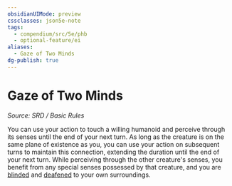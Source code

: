 ```yaml
---
obsidianUIMode: preview
cssclasses: json5e-note
tags:
  - compendium/src/5e/phb
  - optional-feature/ei
aliases:
  - Gaze of Two Minds
dg-publish: true
---
```

# Gaze of Two Minds
*Source: SRD / Basic Rules* 

You can use your action to touch a willing humanoid and perceive through its senses until the end of your next turn. As long as the creature is on the same plane of existence as you, you can use your action on subsequent turns to maintain this connection, extending the duration until the end of your next turn. While perceiving through the other creature's senses, you benefit from any special senses possessed by that creature, and you are [blinded](rules/conditions.md#blinded) and [deafened](rules/conditions.md#deafened) to your own surroundings.